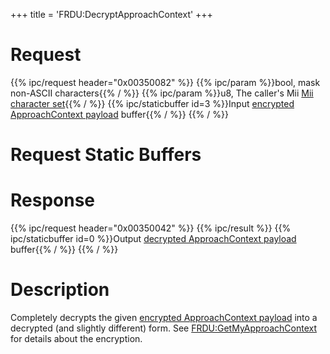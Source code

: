 +++
title = 'FRDU:DecryptApproachContext'
+++

# Request

{{% ipc/request header="0x00350082" %}}
{{% ipc/param %}}bool, mask non-ASCII characters{{% / %}}
{{% ipc/param %}}u8, The caller's Mii [Mii character set](Mii#mii_format "wikilink"){{% / %}}
{{% ipc/staticbuffer id=3 %}}Input [encrypted ApproachContext payload](Friend_Services#encrypted_approachcontext_payload "wikilink") buffer{{% / %}}
{{% / %}}

# Request Static Buffers

# Response

{{% ipc/request header="0x00350042" %}}
{{% ipc/result %}}
{{% ipc/staticbuffer id=0 %}}Output [decrypted ApproachContext payload](Friend_Services#decrypted_approachcontext_payload "wikilink") buffer{{% / %}}
{{% / %}}

# Description

Completely decrypts the given [encrypted ApproachContext payload](Friend_Services#encrypted_approachcontext_payload "wikilink") into a decrypted (and slightly different) form. See [FRDU:GetMyApproachContext](FRDU:GetMyApproachContext#description "wikilink") for details about the encryption.
